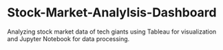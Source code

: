 # Stock-Market-Analylsis-Dashboard
Analyzing stock market data of tech giants using Tableau for visualization and Jupyter Notebook for data processing.
